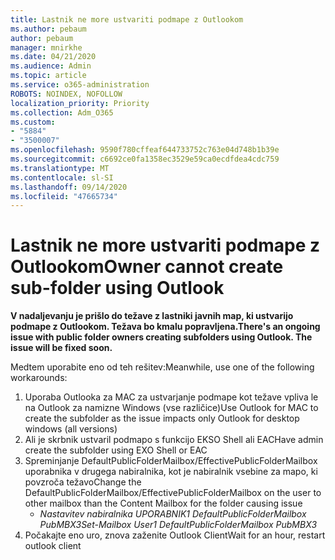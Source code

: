 ```yaml
---
title: Lastnik ne more ustvariti podmape z Outlookom
ms.author: pebaum
author: pebaum
manager: mnirkhe
ms.date: 04/21/2020
ms.audience: Admin
ms.topic: article
ms.service: o365-administration
ROBOTS: NOINDEX, NOFOLLOW
localization_priority: Priority
ms.collection: Adm_O365
ms.custom:
- "5884"
- "3500007"
ms.openlocfilehash: 9590f780cffeaf644733752c763e04d748b1b39e
ms.sourcegitcommit: c6692ce0fa1358ec3529e59ca0ecdfdea4cdc759
ms.translationtype: MT
ms.contentlocale: sl-SI
ms.lasthandoff: 09/14/2020
ms.locfileid: "47665734"
---
```

# <a name="owner-cannot-create-sub-folder-using-outlook"></a><span data-ttu-id="eb132-102">Lastnik ne more ustvariti podmape z Outlookom</span><span class="sxs-lookup"><span data-stu-id="eb132-102">Owner cannot create sub-folder using Outlook</span></span>

<span data-ttu-id="eb132-103">**V nadaljevanju je prišlo do težave z lastniki javnih map, ki ustvarijo podmape z Outlookom. Težava bo kmalu popravljena.**</span><span class="sxs-lookup"><span data-stu-id="eb132-103">**There's an ongoing issue with public folder owners creating subfolders using Outlook. The issue will be fixed soon.**</span></span>

<span data-ttu-id="eb132-104">Medtem uporabite eno od teh rešitev:</span><span class="sxs-lookup"><span data-stu-id="eb132-104">Meanwhile, use one of the following workarounds:</span></span>

1. <span data-ttu-id="eb132-105">Uporaba Outlooka za MAC za ustvarjanje podmape kot težave vpliva le na Outlook za namizne Windows (vse različice)</span><span class="sxs-lookup"><span data-stu-id="eb132-105">Use Outlook for MAC to create the subfolder as the issue impacts only Outlook for desktop windows (all versions)</span></span>
2. <span data-ttu-id="eb132-106">Ali je skrbnik ustvaril podmapo s funkcijo EKSO Shell ali EAC</span><span class="sxs-lookup"><span data-stu-id="eb132-106">Have admin create the subfolder using EXO Shell or EAC</span></span>
3. <span data-ttu-id="eb132-107">Spreminjanje DefaultPublicFolderMailbox/EffectivePublicFolderMailbox uporabnika v drugega nabiralnika, kot je nabiralnik vsebine za mapo, ki povzroča težavo</span><span class="sxs-lookup"><span data-stu-id="eb132-107">Change the DefaultPublicFolderMailbox/EffectivePublicFolderMailbox on the user to other mailbox than the Content Mailbox for the folder causing issue</span></span>  
    - <span data-ttu-id="eb132-108">*Nastavitev nabiralnika UPORABNIK1 DefaultPublicFolderMailbox PubMBX3*</span><span class="sxs-lookup"><span data-stu-id="eb132-108">*Set-Mailbox User1 DefaultPublicFolderMailbox PubMBX3*</span></span>
4. <span data-ttu-id="eb132-109">Počakajte eno uro, znova zaženite Outlook Client</span><span class="sxs-lookup"><span data-stu-id="eb132-109">Wait for an hour, restart outlook client</span></span>